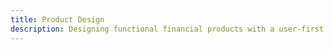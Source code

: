 ```yaml
---
title: Product Design
description: Designing functional financial products with a user-first approach, driving adoption, satisfaction, and positive business results.
---
```

